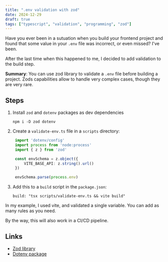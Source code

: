```yaml
---
title: ".env validation with zod"
date: 2024-12-29
draft: true
tags: ["typescript", "validation", "programming", "zod"]
---
```


Have you ever been in a sutuation when you build your frontend project and found
that some value in your `.env` file was incorrect, or even missed? I've been.

<!--more-->

After the last time when this happened to me, I decided to add validation to the
build step.

**Summary**: You can use zod library to validate a `.env` file before building a
project. Zods capabilities allow to handle very complex cases, though they are
very rare.

## Steps

1. Install `zod` and `dotenv` packages as dev dependencies
   ```
   npm i -D zod dotenv
   ```
2. Create a `validate-env.ts` file in a `scripts` directory:
   ```ts
    import 'dotenv/config'
    import process from 'node:process'
    import { z } from 'zod'

    const envSchema = z.object({
        VITE_BASE_API: z.string().url()
    })

    envSchema.parse(process.env)
   ```
3. Add this to a `build` script  in the `package.json`:
   ```
   build: "tsx scripts/validate-env.ts && vite build"
   ```

In my example, I used vite, and validated a single variable. You can add as many
rules as you need.

By the way, this will also work in a CI/CD pipeline.

## Links

- [Zod library](https://zod.dev)
- [Dotenv package](https://www.npmjs.com/package/dotenv)

